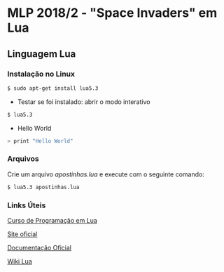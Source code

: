 # MLP 2018/2 - "Space Invaders" em Lua


## Linguagem Lua

### Instalação no Linux

```bash
$ sudo apt-get install lua5.3
```

* Testar se foi instalado: abrir o modo interativo

```bash
$ lua5.3
```

* Hello World

```bash
> print "Hello World"
```
### Arquivos

Crie um arquivo <i>apostinhas.lua</i> e execute com o seguinte comando:

```bash
$ lua5.3 apostinhas.lua
```
### Links Úteis

[Curso de Programação em Lua](https://www.youtube.com/watch?v=3BA_fK0yXrI)

[Site oficial](https://www.lua.org/)

[Documentação Oficial](https://www.lua.org/docs.html)

[Wiki Lua](http://lua-users.org/wiki/)
